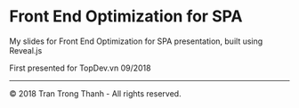 # Front End Optimization for SPA

My slides for Front End Optimization for SPA presentation, built using Reveal.js

First presented for TopDev.vn 09/2018

---
© 2018 Tran Trong Thanh - All rights reserved.
